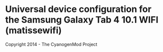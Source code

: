 Universal device configuration for the Samsung Galaxy Tab 4 10.1 WIFI (matissewifi)
===============================

Copyright 2014 - The CyanogenMod Project
